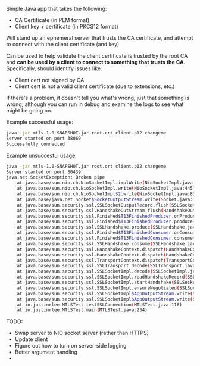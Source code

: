 
Simple Java app that takes the following:
* CA Certificate (in PEM format)
* Client key + certificate (in PKCS12 format)

Will stand up an ephemeral server that trusts the CA certificate, and attempt to connect with the client certificate (and key)

Can be used to help validate the client certificate is trusted by the root CA and **can be used by a client to connect to something that trusts the CA**. Specifically, should identify issues like:
* Client cert not signed by CA
* Client cert is not a valid client certificate (due to extensions, etc.)

If there's a problem, it doesn't tell you what's wrong, just that something is wrong, although you can run in debug and examine the logs to see what might be going on.

Example successful usage:

```bash
java -jar mtls-1.0-SNAPSHOT.jar root.crt client.p12 changeme
Server started on port 38069
Successfully connected
```

Example unsuccesful usage:
```bash
java -jar mtls-1.0-SNAPSHOT.jar root.crt client.p12 changeme
Server started on port 30439
java.net.SocketException: Broken pipe
	at java.base/sun.nio.ch.NioSocketImpl.implWrite(NioSocketImpl.java:425)
	at java.base/sun.nio.ch.NioSocketImpl.write(NioSocketImpl.java:445)
	at java.base/sun.nio.ch.NioSocketImpl$2.write(NioSocketImpl.java:831)
	at java.base/java.net.Socket$SocketOutputStream.write(Socket.java:1035)
	at java.base/sun.security.ssl.SSLSocketOutputRecord.flush(SSLSocketOutputRecord.java:271)
	at java.base/sun.security.ssl.HandshakeOutStream.flush(HandshakeOutStream.java:89)
	at java.base/sun.security.ssl.Finished$T13FinishedProducer.onProduceFinished(Finished.java:693)
	at java.base/sun.security.ssl.Finished$T13FinishedProducer.produce(Finished.java:672)
	at java.base/sun.security.ssl.SSLHandshake.produce(SSLHandshake.java:440)
	at java.base/sun.security.ssl.Finished$T13FinishedConsumer.onConsumeFinished(Finished.java:1030)
	at java.base/sun.security.ssl.Finished$T13FinishedConsumer.consume(Finished.java:893)
	at java.base/sun.security.ssl.SSLHandshake.consume(SSLHandshake.java:396)
	at java.base/sun.security.ssl.HandshakeContext.dispatch(HandshakeContext.java:480)
	at java.base/sun.security.ssl.HandshakeContext.dispatch(HandshakeContext.java:458)
	at java.base/sun.security.ssl.TransportContext.dispatch(TransportContext.java:201)
	at java.base/sun.security.ssl.SSLTransport.decode(SSLTransport.java:172)
	at java.base/sun.security.ssl.SSLSocketImpl.decode(SSLSocketImpl.java:1510)
	at java.base/sun.security.ssl.SSLSocketImpl.readHandshakeRecord(SSLSocketImpl.java:1425)
	at java.base/sun.security.ssl.SSLSocketImpl.startHandshake(SSLSocketImpl.java:455)
	at java.base/sun.security.ssl.SSLSocketImpl.ensureNegotiated(SSLSocketImpl.java:925)
	at java.base/sun.security.ssl.SSLSocketImpl$AppOutputStream.write(SSLSocketImpl.java:1295)
	at java.base/sun.security.ssl.SSLSocketImpl$AppOutputStream.write(SSLSocketImpl.java:1267)
	at io.justinrlee.MTLSTest.testSSLConnection(MTLSTest.java:116)
	at io.justinrlee.MTLSTest.main(MTLSTest.java:234)
```


TODO:
* Swap server to NIO socket server (rather than HTTPS)
* Update client
* Figure out how to turn on server-side logging
* Better argument handling
* 